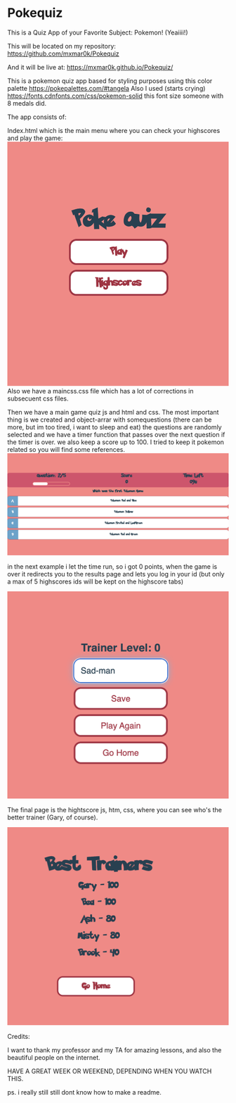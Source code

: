 # Pokequiz
This is a Quiz App of your Favorite Subject: Pokemon! (Yeaiiii!)

This will be located on my repository: https://github.com/mxmar0k/Pokequiz

And it will be live at:  https://mxmar0k.github.io/Pokequiz/


This is a pokemon quiz app based for styling purposes using this color palette https://pokepalettes.com/#tangela
Also I used (starts crying) https://fonts.cdnfonts.com/css/pokemon-solid this font size someone with 8 medals did.

The app consists of:

Index.html which is the main menu where you can check your highscores and play the game:
![Alt text](<Captura de pantalla 2023-06-30 a la(s) 18.56.49.png>)
Also we have a maincss.css file which has a lot of corrections in subsecuent css files.


Then we have a main game quiz js and html and css.
The most important thing is we created and object-arrar with somequestions (there can be more, but im too tired, i want to sleep and eat)
the questions are randomly selected and we have a timer function that passes over the next question if the timer is over.
we also keep a score up to 100.
I tried to keep it pokemon related so you will find some references.
![Alt text](<Captura de pantalla 2023-06-30 a la(s) 19.01.21.png>)

in the next example i let the time run, so i got 0 points, when the game is over it redirects you to the results page and lets you log in your id (but only a max of 5 highscores ids will be kept on the highscore tabs)

![Alt text](image.png)

The final page is the hightscore js, htm, css, where you can see who's the better trainer (Gary, of course).

![Alt text](image-1.png)


Credits:

I want to thank my professor and my TA for amazing lessons, and also the beautiful people on the internet.

HAVE A GREAT WEEK OR WEEKEND, DEPENDING WHEN YOU WATCH THIS.

ps. i really still still dont know how to make a readme.



